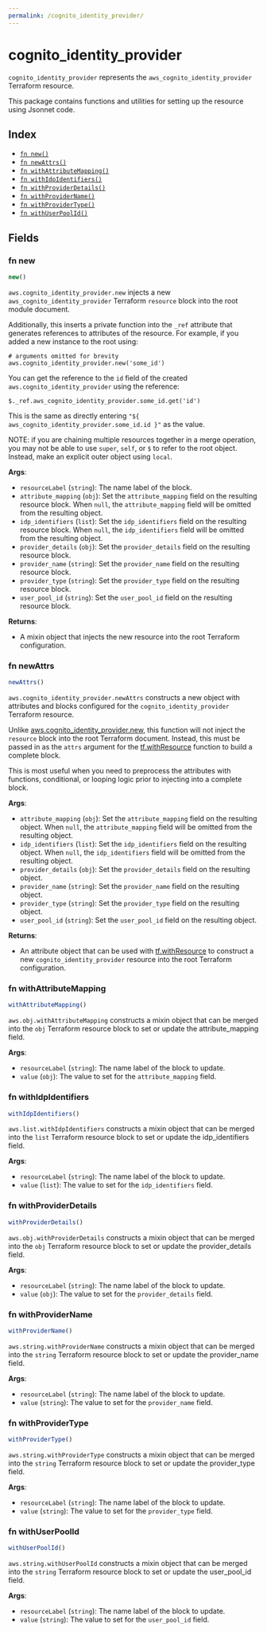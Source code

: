 ```yaml
---
permalink: /cognito_identity_provider/
---
```


# cognito_identity_provider

`cognito_identity_provider` represents the `aws_cognito_identity_provider` Terraform resource.



This package contains functions and utilities for setting up the resource using Jsonnet code.


## Index

* [`fn new()`](#fn-new)
* [`fn newAttrs()`](#fn-newattrs)
* [`fn withAttributeMapping()`](#fn-withattributemapping)
* [`fn withIdpIdentifiers()`](#fn-withidpidentifiers)
* [`fn withProviderDetails()`](#fn-withproviderdetails)
* [`fn withProviderName()`](#fn-withprovidername)
* [`fn withProviderType()`](#fn-withprovidertype)
* [`fn withUserPoolId()`](#fn-withuserpoolid)

## Fields

### fn new

```ts
new()
```


`aws.cognito_identity_provider.new` injects a new `aws_cognito_identity_provider` Terraform `resource`
block into the root module document.

Additionally, this inserts a private function into the `_ref` attribute that generates references to attributes of the
resource. For example, if you added a new instance to the root using:

    # arguments omitted for brevity
    aws.cognito_identity_provider.new('some_id')

You can get the reference to the `id` field of the created `aws.cognito_identity_provider` using the reference:

    $._ref.aws_cognito_identity_provider.some_id.get('id')

This is the same as directly entering `"${ aws_cognito_identity_provider.some_id.id }"` as the value.

NOTE: if you are chaining multiple resources together in a merge operation, you may not be able to use `super`, `self`,
or `$` to refer to the root object. Instead, make an explicit outer object using `local`.

**Args**:
  - `resourceLabel` (`string`): The name label of the block.
  - `attribute_mapping` (`obj`): Set the `attribute_mapping` field on the resulting resource block. When `null`, the `attribute_mapping` field will be omitted from the resulting object.
  - `idp_identifiers` (`list`): Set the `idp_identifiers` field on the resulting resource block. When `null`, the `idp_identifiers` field will be omitted from the resulting object.
  - `provider_details` (`obj`): Set the `provider_details` field on the resulting resource block.
  - `provider_name` (`string`): Set the `provider_name` field on the resulting resource block.
  - `provider_type` (`string`): Set the `provider_type` field on the resulting resource block.
  - `user_pool_id` (`string`): Set the `user_pool_id` field on the resulting resource block.

**Returns**:
- A mixin object that injects the new resource into the root Terraform configuration.


### fn newAttrs

```ts
newAttrs()
```


`aws.cognito_identity_provider.newAttrs` constructs a new object with attributes and blocks configured for the `cognito_identity_provider`
Terraform resource.

Unlike [aws.cognito_identity_provider.new](#fn-new), this function will not inject the `resource`
block into the root Terraform document. Instead, this must be passed in as the `attrs` argument for the
[tf.withResource](https://github.com/tf-libsonnet/core/tree/main/docs#fn-withresource) function to build a complete block.

This is most useful when you need to preprocess the attributes with functions, conditional, or looping logic prior to
injecting into a complete block.

**Args**:
  - `attribute_mapping` (`obj`): Set the `attribute_mapping` field on the resulting object. When `null`, the `attribute_mapping` field will be omitted from the resulting object.
  - `idp_identifiers` (`list`): Set the `idp_identifiers` field on the resulting object. When `null`, the `idp_identifiers` field will be omitted from the resulting object.
  - `provider_details` (`obj`): Set the `provider_details` field on the resulting object.
  - `provider_name` (`string`): Set the `provider_name` field on the resulting object.
  - `provider_type` (`string`): Set the `provider_type` field on the resulting object.
  - `user_pool_id` (`string`): Set the `user_pool_id` field on the resulting object.

**Returns**:
  - An attribute object that can be used with [tf.withResource](https://github.com/tf-libsonnet/core/tree/main/docs#fn-withresource) to construct a new `cognito_identity_provider` resource into the root Terraform configuration.


### fn withAttributeMapping

```ts
withAttributeMapping()
```

`aws.obj.withAttributeMapping` constructs a mixin object that can be merged into the `obj`
Terraform resource block to set or update the attribute_mapping field.



**Args**:
  - `resourceLabel` (`string`): The name label of the block to update.
  - `value` (`obj`): The value to set for the `attribute_mapping` field.


### fn withIdpIdentifiers

```ts
withIdpIdentifiers()
```

`aws.list.withIdpIdentifiers` constructs a mixin object that can be merged into the `list`
Terraform resource block to set or update the idp_identifiers field.



**Args**:
  - `resourceLabel` (`string`): The name label of the block to update.
  - `value` (`list`): The value to set for the `idp_identifiers` field.


### fn withProviderDetails

```ts
withProviderDetails()
```

`aws.obj.withProviderDetails` constructs a mixin object that can be merged into the `obj`
Terraform resource block to set or update the provider_details field.



**Args**:
  - `resourceLabel` (`string`): The name label of the block to update.
  - `value` (`obj`): The value to set for the `provider_details` field.


### fn withProviderName

```ts
withProviderName()
```

`aws.string.withProviderName` constructs a mixin object that can be merged into the `string`
Terraform resource block to set or update the provider_name field.



**Args**:
  - `resourceLabel` (`string`): The name label of the block to update.
  - `value` (`string`): The value to set for the `provider_name` field.


### fn withProviderType

```ts
withProviderType()
```

`aws.string.withProviderType` constructs a mixin object that can be merged into the `string`
Terraform resource block to set or update the provider_type field.



**Args**:
  - `resourceLabel` (`string`): The name label of the block to update.
  - `value` (`string`): The value to set for the `provider_type` field.


### fn withUserPoolId

```ts
withUserPoolId()
```

`aws.string.withUserPoolId` constructs a mixin object that can be merged into the `string`
Terraform resource block to set or update the user_pool_id field.



**Args**:
  - `resourceLabel` (`string`): The name label of the block to update.
  - `value` (`string`): The value to set for the `user_pool_id` field.
